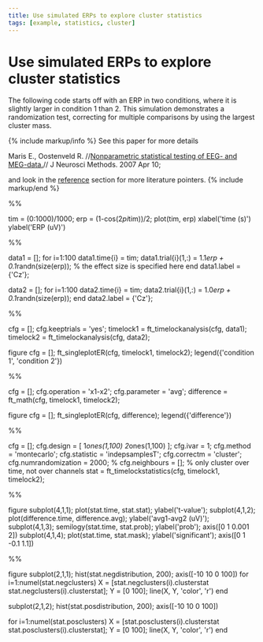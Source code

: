 ```yaml
---
title: Use simulated ERPs to explore cluster statistics
tags: [example, statistics, cluster]
---
```


# Use simulated ERPs to explore cluster statistics

The following code starts off with an ERP in two conditions, where it is slightly larger in condition 1 than 2. This simulation demonstrates a randomization test, correcting for multiple comparisons by using the largest cluster mass.

{% include markup/info %}
See this paper for more details

Maris E., Oostenveld R. //[Nonparametric statistical testing of EEG- and MEG-data.](http://www.ncbi.nlm.nih.gov/sites/entrez?Db=pubmed&Cmd=ShowDetailView&TermToSearch=17517438)// J Neurosci Methods. 2007 Apr 10; 

and look in the [reference](/references_to_implemented_methods) section for more literature pointers.
{% include markup/end %}

  %%

  tim = (0:1000)/1000;
  erp = (1-cos(2*pi*tim))/2;
  plot(tim, erp)
  xlabel('time (s)')
  ylabel('ERP (uV)')

  %%

  data1 = [];
  for i=1:100
    data1.time{i} = tim;
    data1.trial{i}(1,:) = 1.1*erp + 0.1*randn(size(erp)); % the effect size is specified here
  end
  data1.label = {'Cz'};


  data2 = [];
  for i=1:100
    data2.time{i} = tim;
    data2.trial{i}(1,:) = 1.0*erp + 0.1*randn(size(erp));
  end
  data2.label = {'Cz'};

  %%

  cfg = [];
  cfg.keeptrials = 'yes';
  timelock1 = ft_timelockanalysis(cfg, data1);
  timelock2 = ft_timelockanalysis(cfg, data2);

  figure
  cfg = [];
  ft_singleplotER(cfg, timelock1, timelock2);
  legend({'condition 1', 'condition 2'})

  %%

  cfg = [];
  cfg.operation = 'x1-x2';
  cfg.parameter = 'avg';
  difference = ft_math(cfg, timelock1, timelock2);

  figure
  cfg = [];
  ft_singleplotER(cfg, difference);
  legend({'difference'})


  %%

  cfg = [];
  cfg.design = [ 1*ones(1,100) 2*ones(1,100) ];
  cfg.ivar = 1;
  cfg.method = 'montecarlo';
  cfg.statistic = 'indepsamplesT';
  cfg.correctm = 'cluster';
  cfg.numrandomization = 2000;
  % cfg.neighbours = []; % only cluster over time, not over channels
  stat = ft_timelockstatistics(cfg, timelock1, timelock2);

  %%

  figure
  subplot(4,1,1); plot(stat.time, stat.stat); ylabel('t-value');
  subplot(4,1,2); plot(difference.time, difference.avg); ylabel('avg1-avg2 (uV)');
  subplot(4,1,3); semilogy(stat.time, stat.prob); ylabel('prob'); axis([0 1 0.001 2])
  subplot(4,1,4); plot(stat.time, stat.mask); ylabel('significant'); axis([0 1 -0.1 1.1])

  %%

  figure
  subplot(2,1,1); hist(stat.negdistribution, 200); axis([-10 10 0 100])
  for i=1:numel(stat.negclusters)
    X = [stat.negclusters(i).clusterstat stat.negclusters(i).clusterstat];
    Y = [0 100];
    line(X, Y, 'color', 'r')
  end

  subplot(2,1,2); hist(stat.posdistribution, 200); axis([-10 10 0 100])

  for i=1:numel(stat.posclusters)
    X = [stat.posclusters(i).clusterstat stat.posclusters(i).clusterstat];
    Y = [0 100];
    line(X, Y, 'color', 'r')
  end
